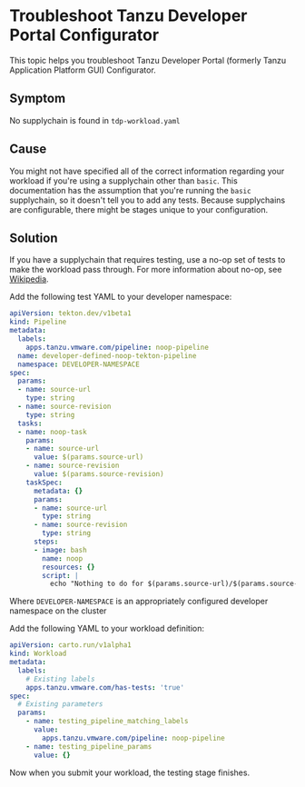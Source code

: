 # Troubleshoot Tanzu Developer Portal Configurator

This topic helps you troubleshoot Tanzu Developer Portal (formerly Tanzu Application Platform GUI)
Configurator.

## Symptom

No supplychain is found in `tdp-workload.yaml`

## Cause

You might not have specified all of the correct information regarding your workload if you're using
a supplychain other than `basic`. This documentation has the assumption that you're running the
`basic` supplychain, so it doesn't tell you to add any tests.
Because supplychains are configurable, there might be stages unique to your configuration.

## Solution

If you have a supplychain that requires testing, use a no-op set of tests to make the workload
pass through. For more information about no-op, see [Wikipedia](https://en.wikipedia.org/wiki/NOP_(code)).

Add the following test YAML to your developer namespace:

```yaml
apiVersion: tekton.dev/v1beta1
kind: Pipeline
metadata:
  labels:
    apps.tanzu.vmware.com/pipeline: noop-pipeline
  name: developer-defined-noop-tekton-pipeline
  namespace: DEVELOPER-NAMESPACE
spec:
  params:
  - name: source-url
    type: string
  - name: source-revision
    type: string
  tasks:
  - name: noop-task
    params:
    - name: source-url
      value: $(params.source-url)
    - name: source-revision
      value: $(params.source-revision)
    taskSpec:
      metadata: {}
      params:
      - name: source-url
        type: string
      - name: source-revision
        type: string
      steps:
      - image: bash
        name: noop
        resources: {}
        script: |
          echo "Nothing to do for $(params.source-url)/$(params.source-revision)"%
```

Where `DEVELOPER-NAMESPACE` is an appropriately configured developer namespace on the cluster

Add the following YAML to your workload definition:

```yaml
apiVersion: carto.run/v1alpha1
kind: Workload
metadata:
  labels:
    # Existing labels
    apps.tanzu.vmware.com/has-tests: 'true'
spec:
  # Existing parameters
  params:
    - name: testing_pipeline_matching_labels
      value:
        apps.tanzu.vmware.com/pipeline: noop-pipeline
    - name: testing_pipeline_params
      value: {}
```

Now when you submit your workload, the testing stage finishes.